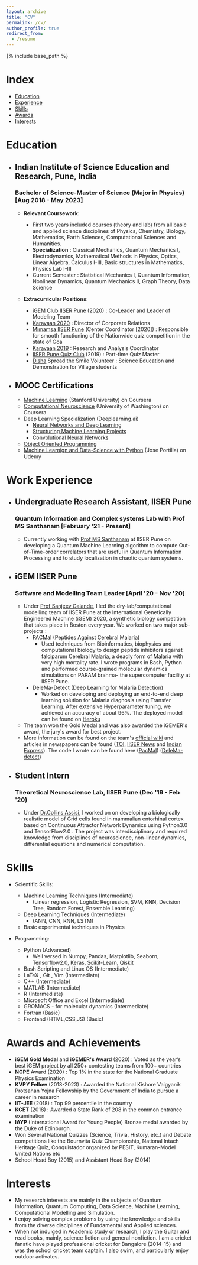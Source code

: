 ```yaml
---
layout: archive
title: "CV"
permalink: /cv/
author_profile: true
redirect_from:
  - /resume
---
```


{% include base_path %}

# Index

- [Education](#education)
- [Experience](#experience)
- [Skills](#skills)
- [Awards](#awards)
- [Interests](#interests)

# Education <a name="education"></a>

- ## Indian Institute of Science Education and Research, Pune, India

  ### Bachelor of Science-Master of Science (Major in Physics) [Aug 2018 - May 2023]

  - **Relevant Coursework**: 
    - First two years included courses (theory and lab) from all basic and applied science disciplines of Physics, Chemistry, Biology, Mathematics, Earth Sciences, Computational Sciences and Humanities. 
    - **Specialization** : Classical Mechanics, Quantum Mechanics I, Electrodynamics, Mathematical Methods in Physics, Optics, Linear Algebra, Calculus I-III, Basic structures in Mathematics, Physics Lab I-III
    - Current Semester : Statistical Mechanics I, Quantum Information, Nonlinear Dynamics, Quantum Mechanics II, Graph Theory, Data Science

  - **Extracurricular Positions**:
    - [iGEM Club IISER Pune](https://sites.google.com/sac.iiserpune.ac.in/igem-iiserp) (2020) : Co-Leader and Leader of Modeling Team 
    - [Karavaan 2020](https://www.karavaan.org/) : Director of Corporate Relations 
    - [Mimamsa IISER Pune](http://mimamsa.iiserpune.ac.in/) (Center Coordinator [2020]) : Responsible for smooth functioning of the Nationwide quiz competition in the state of Goa
    - [Karavaan 2019](https://www.karavaan.org/) : Research and Analysis Coordinator
    - [IISER Pune Quiz Club](https://sites.google.com/sac.iiserpune.ac.in/quiz/our-team) (2019) : Part-time Quiz Master
    - [Disha](https://iiserpunedisha.wordpress.com/) Spread the Smile Volunteer : Science Education and Demonstration for Village students

- ## MOOC Certifications

  - [Machine Learning](https://www.coursera.org/account/accomplishments/verify/ZH35NTYU5ZMC) (Stanford University) on Coursera
  - [Computational Neuroscience](https://www.coursera.org/account/accomplishments/verify/GAX8WAU9LFM2) (University of Washington) on Coursera
  - Deep Learning Specialization (Deeplearning.ai)
    - [Neural Networks and Deep Learning](https://www.coursera.org/account/accomplishments/certificate/JHT9BR2KRFXY)
    - [Structuring Machine Learning Projects](https://www.coursera.org/account/accomplishments/certificate/297VP3TE7XBD)
    - [Convolutional Neural Networks](https://www.coursera.org/account/accomplishments/certificate/V7TTVZE526D4)
  - [Object Oriented Programming](./)
  - [Machine Learnign and Data-Science with Python](./) (Jose Portilla) on Udemy
  
# Work Experience <a name="experience"></a>

- ## Undergraduate Research Assistant, IISER Pune

  ### Quantum Information and Complex systems Lab with Prof MS Santhanam [February '21 - Present]       
    
    - Currently working with [Prof MS Santhanam](http://www.iiserpune.ac.in/~santh/) at IISER Pune on developing a Quantum Machine Learning algorithm to compute Out-of-Time-order correlators that are useful in Quantum Information Processing and to study localization in chaotic quantum systems. 

- ## iGEM IISER Pune 

  ### Software and Modelling Team Leader [April '20 - Nov '20]
        
  - Under [Prof Sanjeev Galande](https://www.sglabepigenetics.com/), I led the dry-lab/computational modelling team of IISER Pune at the International Genetically Engineered Machine (iGEM) 2020, a synthetic biology competition that takes place in Boston every year. We worked on two major sub-projects :
    - PACMal (Peptides Against Cerebral Malaria)
      - Used techniques from Bioinformatics, biophysics and computational biology to design peptide inhibitors against falciparum Cerebral Malaria, a deadly form of Malaria with very high mortality rate. I wrote programs in Bash, Python and performed course-grained molecular dynamics simulations on PARAM brahma- the supercomputer facility at IISER Pune.
    - DeleMa-Detect (Deep Learning for Malaria Detection)
      - Worked on developing and deploying an end-to-end deep learning solution for Malaria diagnosis using Transfer Learning. After extensive Hyperparameter tuning, we achieved an accuracy of about 96%. The deployed model can be found on [Heroku](https://delema-detect-igem-iiserpune.herokuapp.com/)
   - The team won the Gold Medal and was also awarded the iGEMER's award, the jury's award for best project.  
    - More information can be found on the team's [official wiki](https://2020.igem.org/Team:IISER-Pune-India) and articles in newspapers can be found ([TOI](https://timesofindia.indiatimes.com/home/education/news/iiser-pune-team-wins-gold-at-the-igem-2020-synthetic-biology-competition/articleshow/79373704.cms), [IISER News](https://www.iiserpune.ac.in/news/iiser-pune-team-wins-gold-at-igem-2020-synthetic-biology-competition) and [Indian Express](https://indianexpress.com/article/cities/pune/14-researchers-from-iiser-pune-win-gold-medal-at-igem-7064314/)). The code I wrote can be found here ([PacMal](https://github.com/Anantha-Rao12/Peptides-against-Cerebral-Malaria)) ([DeleMa-detect](https://github.com/Anantha-Rao12/DeleMa-detect))
        
        
- ## Student Intern

  ### Theoretical Neuroscience Lab, IISER Pune (Dec '19 - Feb '20)

  - Under [Dr.Collins Assisi](http://www.iiserpune.ac.in/~collins/), I worked on on developing a biologically realistic model of Grid cells found in mammalian entorhinal cortex based on Continuous Attractor Network Dynamics using Python3.0 and TensorFlow2.0 . The project was interdisciplinary and required knowledge from disciplines of neuroscience, non-linear dynamics, differential equations and numerical computation.

        
        
# Skills <a name="skills"></a>

- Scientific Skills:
  - Machine Learning Techniques (Intermediate)
    - (Linear regression, Logistic Regression, SVM, KNN, Decision Tree, Random Forest, Ensemble Learning) 
  - Deep Learning Techniques (Intermediate)
    - (ANN, CNN, RNN, LSTM) 
  - Basic experimental techniques in Physics
  
- Programming:
  - Python (Advanced)
    - Well versed in Numpy, Pandas, Matplotlib, Seaborn, Tensorflow2.0, Keras, Scikit-Learn, Qiskit 
  - Bash Scripting and Linux OS (Intermediate)
  - LaTeX , Git , Vim (Intermediate)
  - C++ (Intermediate)
  - MATLAB (Intermediate)
  - R (Intermediate)
  - Microsoft Office and Excel (Intermediate)
  - GROMACS - for molecular dynamics (Intermediate)
  - Fortran (Basic)
  - Frontend (HTML,CSS,JS) (Basic)
   

# Awards and Achievements <a name="awards"></a>

- **iGEM Gold Medal** and **iGEMER's Award** (2020) : Voted as the year’s best iGEM project by all 250+ contesting teams from 100+ countries
- **NGPE** Award (2020) : Top 1% in the state for the National Graduate Physics Examination
- **KVPY Fellow** (2018-2023) : Awarded the National Kishore Vaigyanik Protsahan Yojna Fellowship by the Government of India to pursue a career in research
- **IIT-JEE** (2018) : Top 99 percentile in the country 
- **KCET** (2018) : Awarded a State Rank of 208 in the common entrance examination
- **IAYP** (International Award for Young People) Bronze medal awarded by the Duke of Edinburgh.
- Won Several National Quizzes (Science, Trivia, History, etc.) and Debate competitions like the Bournvita Quiz Championship, National Intach Heritage Quiz, Conquistador organized by PESIT, Kumaran-Model United Nations etc
- School Head Boy (2015) and Assistant Head Boy (2014)


# Interests <a name="interests"></a>

- My research interests are mainly in the subjects of Quantum Information, Quantum Computing, Data Science, Machine Learning, Computational Modelling and Simulation. 
- I enjoy solving complex problems by using the knowledge and skills from the diverse disciplines of Fundamental and Applied sciences.
- When not indulged in Academic study or research, I play the Guitar and read books, mainly, science fiction and general nonfiction. I am a cricket fanatic have played professional cricket for Bangalore (2014-15) and was the school cricket team captain. I also swim, and particularly enjoy outdoor activates. 
